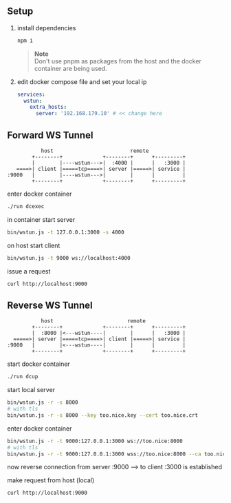 ## Setup

1. install dependencies

   ```sh
   npm i
   ```

   > **Note** <br>
   > Don't use pnpm as packages from the host and the docker container are being
   > used.

2. edit docker compose file and set your local ip

   ```yaml
   services:
     wstun:
       extra_hosts:
         server: '192.168.179.10' # << change here
   ```

## Forward WS Tunnel

```
           host                         remote
        +--------+             +--------+      +---------+
        |        |----wstun--->|  :4000 |      |   :3000 |
   ====>| client |=====tcp====>| server |=====>| service |
:9000   |        |----wstun--->|        |      |         |
        +--------+             +--------+      +---------+
```

enter docker container

```sh
./run dcexec
```

in container start server

```sh
bin/wstun.js -t 127.0.0.1:3000 -s 4000
```

on host start client

```sh
bin/wstun.js -t 9000 ws://localhost:4000
```

issue a request

```sh
curl http://localhost:9000
```

## Reverse WS Tunnel

```
           host                        remote
        +--------+             +--------+      +---------+
        |  :8000 |<---wstun----|        |      |   :3000 |
  =====>| server |=====tcp====>| client |=====>| service |
:9000   |        |<---wstun----|        |      |         |
        +--------+             +--------+      +---------+
```

start docker container

```sh
./run dcup
```

start local server

```sh
bin/wstun.js -r -s 8000
# with tls
bin/wstun.js -r -s 8000 --key too.nice.key --cert too.nice.crt
```

enter docker container

```sh
bin/wstun.js -r -t 9000:127.0.0.1:3000 ws://too.nice:8000
# with tls
bin/wstun.js -r -t 9000:127.0.0.1:3000 wss://too.nice:8000 --ca too.nice.crt
```

now reverse connection from server :9000 --> to client :3000 is established

make request from host (local)

```sh
curl http://localhost:9000
```
